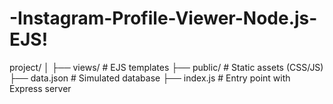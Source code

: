 # -Instagram-Profile-Viewer-Node.js-EJS!


project/
│
├── views/           # EJS templates
├── public/          # Static assets (CSS/JS)
├── data.json        # Simulated database
├── index.js         # Entry point with Express server
